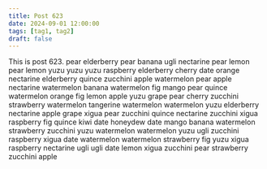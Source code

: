 ```yaml
---
title: Post 623
date: 2024-09-01 12:00:00
tags: [tag1, tag2]
draft: false
---
```

This is post 623.
pear
elderberry
pear
banana
ugli
nectarine
pear
lemon
pear
lemon
yuzu
yuzu
yuzu
raspberry
elderberry
cherry
date
orange
nectarine
elderberry
quince
zucchini
apple
watermelon
pear
apple
nectarine
watermelon
banana
watermelon
fig
mango
pear
quince
watermelon
orange
fig
lemon
apple
yuzu
grape
pear
cherry
zucchini
strawberry
watermelon
tangerine
watermelon
watermelon
yuzu
elderberry
nectarine
apple
grape
xigua
pear
zucchini
quince
nectarine
zucchini
xigua
raspberry
fig
quince
kiwi
date
honeydew
date
mango
banana
watermelon
strawberry
zucchini
yuzu
watermelon
watermelon
yuzu
ugli
zucchini
raspberry
xigua
date
watermelon
watermelon
strawberry
fig
yuzu
xigua
raspberry
nectarine
ugli
ugli
date
lemon
xigua
zucchini
pear
strawberry
zucchini
apple
